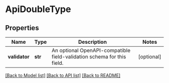 # ApiDoubleType

## Properties
Name | Type | Description | Notes
------------ | ------------- | ------------- | -------------
**validator** | **str** | An optional OpenAPI-compatible field-validation schema for this field. | [optional] 

[[Back to Model list]](../README.md#documentation-for-models) [[Back to API list]](../README.md#documentation-for-api-endpoints) [[Back to README]](../README.md)


